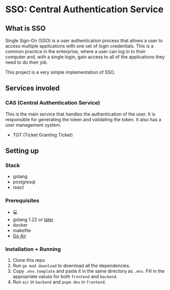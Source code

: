 # SSO: Central Authentication Service

## What is SSO
Single Sign-On (SSO) is a user authentication process that allows a user to access multiple applications with one set of login credentials. This is a common practice in the enterprise, where a user can log in to their computer and, with a single login, gain access to all of the applications they need to do their job.

This project is a very simple implementation of SSO.
## Services involed
### CAS (Central Authentication Service)
This is the main service that handles the authentication of the user. It is responsible for generating the token and validating the token. It also has a user management system.
- TGT (Ticket Granting Ticket)

## Setting up
### Stack
-   golang
-   postgresql
-   react

### Prerequisites
-   💻
-   golang 1.22 or [later](https://go.dev)
-   docker
-   makefile
-   [Go Air](https://github.com/air-verse/air)

### Installation + Running
1. Clone this repo
2. Run `go mod download` to download all the dependencies.
3. Copy `.env.template` and paste it in the same directory as `.env`. Fill in the appropriate values for both `frontend` and `backend`.
4. Run `air` in `backend` and `pnpm dev` in `frontend`.